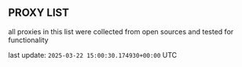 ## PROXY LIST

all proxies in this list were collected from open sources and tested for functionality

last update: `2025-03-22 15:00:30.174930+00:00` UTC